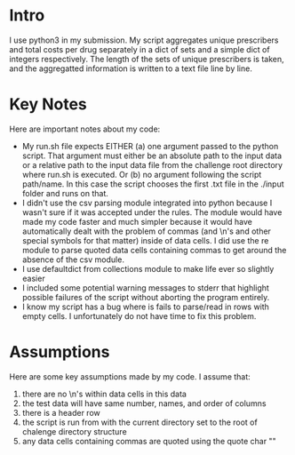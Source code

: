 
# Intro
I use python3 in my submission. My script aggregates unique prescribers and total costs per drug separately in a dict of sets and a simple dict of integers respectively. The length of the sets of unique prescribers is taken, and the aggregatted information is written to a text file line by line.

# Key Notes
Here are important notes about my code:
* My run.sh file expects EITHER (a) one argument passed to the python script. That argument must either be an absolute path to the input data or a relative path to the input data file from the challenge root directory where run.sh is executed. Or (b) no argument following the script path/name. In this case the script chooses the first .txt file in the ./input folder and runs on that.
*  I didn't use the csv parsing module integrated into python because I wasn't sure if it was accepted under the rules. The module would have made my code faster and much simpler because it would have automatically dealt with the problem of commas (and \n's and other special symbols for that matter) inside of data cells. I did use the re module to parse quoted data cells containing commas to get around the absence of the csv module.
* I use defaultdict from collections module to make life ever so slightly easier
* I included some potential warning messages to stderr that highlight possible failures of the script without aborting the program entirely.
* I know my script has a bug where is fails to parse/read in rows with empty cells. I unfortunately do not have time to fix this problem.


# Assumptions
Here are some key assumptions made by my code. I assume that:
1. there are no \n's within data cells in this data
2. the test data will have same number, names, and order of columns
3. there is a header row
4. the script is run from with the current directory set to the root of chalenge directory structure
5. any data cells containing commas are quoted using the quote char ""




